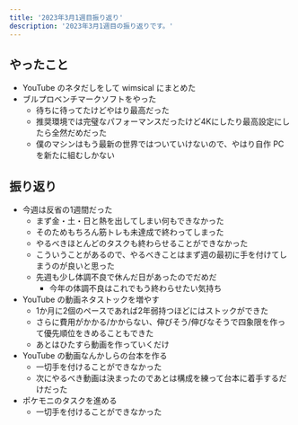 ```yaml
---
title: '2023年3月1週目振り返り'
description: '2023年3月1週目の振り返りです。'
---
```


## やったこと

- YouTube のネタだしをして wimsical にまとめた
- ブルプロベンチマークソフトをやった
  - 待ちに待ってたけどやはり最高だった
  - 推奨環境では完璧なパフォーマンスだったけど4Kにしたり最高設定にしたら全然だめだった
  - 僕のマシンはもう最新の世界ではついていけないので、やはり自作 PC を新たに組むしかない

## 振り返り

- 今週は反省の1週間だった
  - まず金・土・日と熱を出してしまい何もできなかった
  - そのためもちろん筋トレも未達成で終わってしまった
  - やるべきほとんどのタスクも終わらせることができなかった
  - こういうことがあるので、やるべきことはまず週の最初に手を付けてしまうのが良いと思った
  - 先週も少し体調不良で休んだ日があったのでだめだ
    - 今年の体調不良はこれでもう終わらせたい気持ち
- YouTube の動画ネタストックを増やす
  - 1か月に2個のペースであれば2年弱持つほどにはストックができた
  - さらに費用がかかる/かからない、伸びそう/伸びなそうで四象限を作って優先順位をきめることもできた
  - あとはひたすら動画を作っていくだけ
- YouTube の動画なんかしらの台本を作る
  - 一切手を付けることができなかった
  - 次にやるべき動画は決まったのであとは構成を練って台本に着手するだけだった
- ポケモニのタスクを進める
  - 一切手を付けることができなかった
